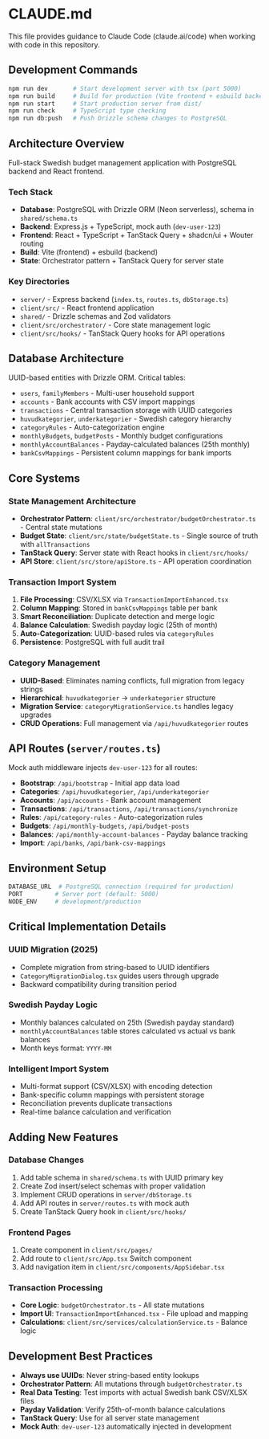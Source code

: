 # CLAUDE.md

This file provides guidance to Claude Code (claude.ai/code) when working with code in this repository.

## Development Commands

```bash
npm run dev       # Start development server with tsx (port 5000)
npm run build     # Build for production (Vite frontend + esbuild backend)
npm run start     # Start production server from dist/
npm run check     # TypeScript type checking
npm run db:push   # Push Drizzle schema changes to PostgreSQL
```

## Architecture Overview

Full-stack Swedish budget management application with PostgreSQL backend and React frontend.

### Tech Stack
- **Database**: PostgreSQL with Drizzle ORM (Neon serverless), schema in `shared/schema.ts`
- **Backend**: Express.js + TypeScript, mock auth (`dev-user-123`)
- **Frontend**: React + TypeScript + TanStack Query + shadcn/ui + Wouter routing
- **Build**: Vite (frontend) + esbuild (backend)
- **State**: Orchestrator pattern + TanStack Query for server state

### Key Directories
- `server/` - Express backend (`index.ts`, `routes.ts`, `dbStorage.ts`)
- `client/src/` - React frontend application
- `shared/` - Drizzle schemas and Zod validators
- `client/src/orchestrator/` - Core state management logic
- `client/src/hooks/` - TanStack Query hooks for API operations

## Database Architecture

UUID-based entities with Drizzle ORM. Critical tables:
- `users`, `familyMembers` - Multi-user household support
- `accounts` - Bank accounts with CSV import mappings
- `transactions` - Central transaction storage with UUID categories
- `huvudkategorier`, `underkategorier` - Swedish category hierarchy
- `categoryRules` - Auto-categorization engine
- `monthlyBudgets`, `budgetPosts` - Monthly budget configurations
- `monthlyAccountBalances` - Payday-calculated balances (25th monthly)
- `bankCsvMappings` - Persistent column mappings for bank imports

## Core Systems

### State Management Architecture
- **Orchestrator Pattern**: `client/src/orchestrator/budgetOrchestrator.ts` - Central state mutations
- **Budget State**: `client/src/state/budgetState.ts` - Single source of truth with `allTransactions`
- **TanStack Query**: Server state with React hooks in `client/src/hooks/`
- **API Store**: `client/src/store/apiStore.ts` - API operation coordination

### Transaction Import System
1. **File Processing**: CSV/XLSX via `TransactionImportEnhanced.tsx`
2. **Column Mapping**: Stored in `bankCsvMappings` table per bank
3. **Smart Reconciliation**: Duplicate detection and merge logic
4. **Balance Calculation**: Swedish payday logic (25th of month)
5. **Auto-Categorization**: UUID-based rules via `categoryRules`
6. **Persistence**: PostgreSQL with full audit trail

### Category Management
- **UUID-Based**: Eliminates naming conflicts, full migration from legacy strings
- **Hierarchical**: `huvudkategorier` → `underkategorier` structure  
- **Migration Service**: `categoryMigrationService.ts` handles legacy upgrades
- **CRUD Operations**: Full management via `/api/huvudkategorier` routes

## API Routes (`server/routes.ts`)

Mock auth middleware injects `dev-user-123` for all routes:
- **Bootstrap**: `/api/bootstrap` - Initial app data load
- **Categories**: `/api/huvudkategorier`, `/api/underkategorier` 
- **Accounts**: `/api/accounts` - Bank account management
- **Transactions**: `/api/transactions`, `/api/transactions/synchronize`
- **Rules**: `/api/category-rules` - Auto-categorization rules
- **Budgets**: `/api/monthly-budgets`, `/api/budget-posts`
- **Balances**: `/api/monthly-account-balances` - Payday balance tracking
- **Import**: `/api/banks`, `/api/bank-csv-mappings`

## Environment Setup

```bash
DATABASE_URL  # PostgreSQL connection (required for production)
PORT         # Server port (default: 5000)
NODE_ENV     # development/production
```

## Critical Implementation Details

### UUID Migration (2025)
- Complete migration from string-based to UUID identifiers
- `CategoryMigrationDialog.tsx` guides users through upgrade
- Backward compatibility during transition period

### Swedish Payday Logic
- Monthly balances calculated on 25th (Swedish payday standard)
- `monthlyAccountBalances` table stores calculated vs actual vs bank balances
- Month keys format: `YYYY-MM`

### Intelligent Import System
- Multi-format support (CSV/XLSX) with encoding detection
- Bank-specific column mappings with persistent storage
- Reconciliation prevents duplicate transactions
- Real-time balance calculation and verification

## Adding New Features

### Database Changes
1. Add table schema in `shared/schema.ts` with UUID primary key
2. Create Zod insert/select schemas with proper validation
3. Implement CRUD operations in `server/dbStorage.ts`
4. Add API routes in `server/routes.ts` with mock auth
5. Create TanStack Query hook in `client/src/hooks/`

### Frontend Pages
1. Create component in `client/src/pages/`
2. Add route to `client/src/App.tsx` Switch component
3. Add navigation item in `client/src/components/AppSidebar.tsx`

### Transaction Processing
- **Core Logic**: `budgetOrchestrator.ts` - All state mutations
- **Import UI**: `TransactionImportEnhanced.tsx` - File upload and mapping
- **Calculations**: `client/src/services/calculationService.ts` - Balance logic

## Development Best Practices

- **Always use UUIDs**: Never string-based entity lookups
- **Orchestrator Pattern**: All mutations through `budgetOrchestrator.ts`
- **Real Data Testing**: Test imports with actual Swedish bank CSV/XLSX files
- **Payday Validation**: Verify 25th-of-month balance calculations
- **TanStack Query**: Use for all server state management
- **Mock Auth**: `dev-user-123` automatically injected in development